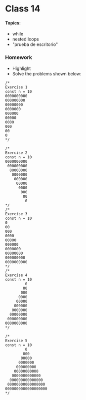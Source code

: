 # Class 14

#### Topics: 
- while
- nested loops
- "prueba de escritorio" 

### Homework
- Highlight
- Solve the problems shown below:
     

```
/*
Exercise 1
const n = 10
0000000000
000000000
00000000
0000000
000000
00000
0000
000
00
0
*/

/*
Exercise 2
const n = 10
0000000000
 000000000
  00000000
   0000000
    000000
     00000
      0000
       000
        00
         0
*/
/*
Exercise 3
const n = 10
0
00
000
0000
00000
000000
0000000
00000000
000000000
0000000000
*/
/*
Exercise 4
const n = 10
         0
        00
       000
      0000
     00000
    000000
   0000000
  00000000
 000000000
0000000000
*/

/*
Exercise 5
const n = 10
         0
        000
       00000
      0000000
     000000000
    00000000000
   0000000000000
  000000000000000
 00000000000000000
0000000000000000000
*/
```
